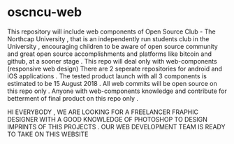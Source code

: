 # oscncu-web
This repository will include web components of Open Source Club - The Northcap University , that is an independently run students club in the University , encouraging children to be aware of open source community and great open source accomplishments and platforms like bitcoin and github, at a sooner stage .
This repo will deal only with web-components (responsive web design)
There are 2 seperate repositories for android and iOS applications .
The tested product launch with all 3 components is estimated to be 15 August 2018 .
All web commits will be open source on this repo only .
Anyone with web-components knowledge and contribute for betterment of final product on this repo only .




HI EVERYBODY , WE ARE LOOKING FOR A FREELANCER FRAPHIC DESIGNER WITH A GOOD KNOWLEDGE OF PHOTOSHOP TO DESIGN IMPRINTS OF THIS PROJECTS . OUR WEB DEVELOPMENT TEAM IS READY TO TAKE ON THIS WEBSITE
